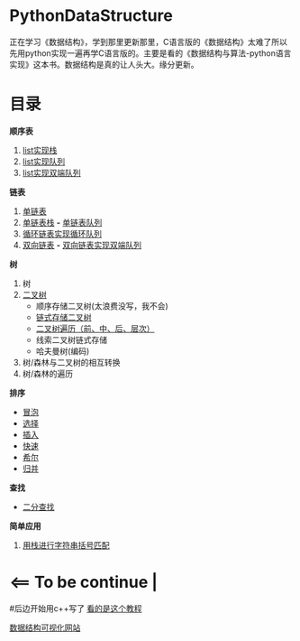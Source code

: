 # PythonDataStructure
正在学习《数据结构》，学到那里更新那里，C语言版的《数据结构》太难了所以先用python实现一遍再学C语言版的。主要是看的《数据结构与算法-python语言实现》这本书。数据结构是真的让人头大。缘分更新。
# 目录
**顺序表** 
1. [list实现栈](https://github.com/unlili/PythonDataStructure/blob/master/stack.py) 
2. [list实现队列](https://github.com/unlili/PythonDataStructure/blob/master/ArrayQueue.py)
3. [list实现双端队列](https://github.com/unlili/PythonDataStructure/blob/master/double_queue.py)

**链表** 

1. [单链表](https://github.com/unlili/PythonDataStructure/blob/master/SingleLinkedList.py)
2. [单链表栈](https://github.com/unlili/PythonDataStructure/blob/master/LinkedStack.py) **-** [单链表队列](https://github.com/unlili/PythonDataStructure/blob/master/linkedQueue.py)
3. [循环链表实现循环队列](https://github.com/unlili/PythonDataStructure/blob/master/CircularQueue.py)
4. [双向链表](https://github.com/unlili/PythonDataStructure/blob/master/DoubleLinkedList.py) **-** [双向链表实现双端队列](https://github.com/unlili/PythonDataStructure/blob/master/LinkedDeque.py)

**树**
1. 树
2. [二叉树](https://github.com/unlili/DataStructure_/tree/master/c%2B%2B/%E4%BA%8C%E5%8F%89%E6%A0%91)
   + 顺序存储二叉树(太浪费没写，我不会)
   + [链式存储二叉树](https://github.com/unlili/DataStructure_/blob/master/c%2B%2B/%E4%BA%8C%E5%8F%89%E6%A0%91/binaryTree.hpp)
   + [二叉树遍历（前、中、后、层次）](https://github.com/unlili/DataStructure_/blob/master/c%2B%2B/%E4%BA%8C%E5%8F%89%E6%A0%91/binaryTree.hpp)
   + 线索二叉树链式存储
   + 哈夫曼树(编码)
3. 树/森林与二叉树的相互转换
4. 树/森林的遍历


**排序** 
* [冒泡](https://github.com/unlili/PythonDataStructure/blob/master/sort/bubble_sort.py)
* [选择](https://github.com/unlili/PythonDataStructure/blob/master/sort/selection_sort.py)
* [插入](https://github.com/unlili/PythonDataStructure/blob/master/sort/insert_sort.py)
* [快速](https://github.com/unlili/PythonDataStructure/blob/master/sort/quick_sort.py)
* [希尔](https://github.com/unlili/PythonDataStructure/blob/master/sort/shell_sort.py)
* [归并](https://github.com/unlili/PythonDataStructure/blob/master/sort/merge_sort.py)

**查找**
* [二分查找](https://github.com/unlili/PythonDataStructure/blob/master/search/binary_search.py)

**简单应用**
1. [用栈进行字符串括号匹配](https://github.com/unlili/PythonDataStructure/blob/master/stack_test.py)

# <== To be continue |
#后边开始用c++写了 [看的是这个教程](https://www.bilibili.com/video/BV1AW411k7rw)

[数据结构可视化网站](www.cs.usfca.edu/~galles/visualization/Algorithms.html)

